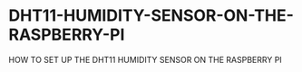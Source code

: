 # DHT11-HUMIDITY-SENSOR-ON-THE-RASPBERRY-PI
HOW TO SET UP THE DHT11 HUMIDITY SENSOR ON THE RASPBERRY PI
